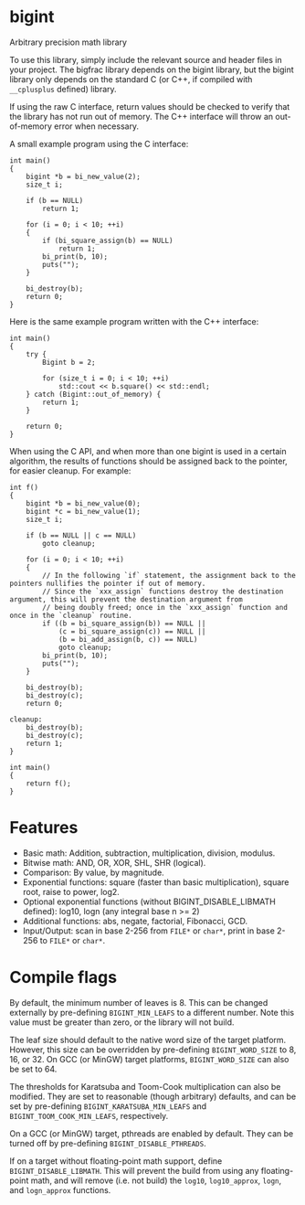 # bigint
Arbitrary precision math library

To use this library, simply include the relevant source and header files in your project.
The bigfrac library depends on the bigint library, but the bigint library only depends on
the standard C (or C++, if compiled with `__cplusplus` defined) library.

If using the raw C interface, return values should be checked to verify that the library
has not run out of memory. The C++ interface will throw an out-of-memory error when necessary.

A small example program using the C interface:

    int main()
    {
        bigint *b = bi_new_value(2);
        size_t i;
        
        if (b == NULL)
            return 1;
        
        for (i = 0; i < 10; ++i)
        {
            if (bi_square_assign(b) == NULL)
                return 1;
            bi_print(b, 10);
            puts("");
        }
        
        bi_destroy(b);
        return 0;
    }
    
Here is the same example program written with the C++ interface:

    int main()
    {
        try {
            Bigint b = 2;

            for (size_t i = 0; i < 10; ++i)
                std::cout << b.square() << std::endl;
        } catch (Bigint::out_of_memory) {
            return 1;
        }
        
        return 0;
    }
    
When using the C API, and when more than one bigint is used in a certain algorithm, the results of functions should be assigned back to the pointer, for easier cleanup. For example:

    int f()
    {
        bigint *b = bi_new_value(0);
        bigint *c = bi_new_value(1);
        size_t i;
        
        if (b == NULL || c == NULL)
            goto cleanup;
        
        for (i = 0; i < 10; ++i)
        {
            // In the following `if` statement, the assignment back to the pointers nullifies the pointer if out of memory.
            // Since the `xxx_assign` functions destroy the destination argument, this will prevent the destination argument from
            // being doubly freed; once in the `xxx_assign` function and once in the `cleanup` routine.
            if ((b = bi_square_assign(b)) == NULL ||
                (c = bi_square_assign(c)) == NULL ||
                (b = bi_add_assign(b, c)) == NULL)
                goto cleanup;
            bi_print(b, 10);
            puts("");
        }
        
        bi_destroy(b);
        bi_destroy(c);
        return 0;
        
    cleanup:
        bi_destroy(b);
        bi_destroy(c);
        return 1;
    }
    
    int main()
    {
        return f();
    }
    
# Features

 - Basic math: Addition, subtraction, multiplication, division, modulus.
 - Bitwise math: AND, OR, XOR, SHL, SHR (logical).
 - Comparison: By value, by magnitude.
 - Exponential functions: square (faster than basic multiplication), square root, raise to power, log2.
 - Optional exponential functions (without BIGINT_DISABLE_LIBMATH defined): log10, logn (any integral base n >= 2)
 - Additional functions: abs, negate, factorial, Fibonacci, GCD.
 - Input/Output: scan in base 2-256 from `FILE*` or `char*`, print in base 2-256 to `FILE*` or `char*`.
    
# Compile flags

By default, the minimum number of leaves is 8. This can be changed externally by pre-defining `BIGINT_MIN_LEAFS` to a different number. Note this value must be greater than zero, or the library will not build.

The leaf size should default to the native word size of the target platform. However, this size can be overridden by pre-defining `BIGINT_WORD_SIZE` to 8, 16, or 32. On GCC (or MinGW) target platforms, `BIGINT_WORD_SIZE` can also be set to 64.

The thresholds for Karatsuba and Toom-Cook multiplication can also be modified. They are set to reasonable (though arbitrary) defaults, and can be set by pre-defining `BIGINT_KARATSUBA_MIN_LEAFS` and `BIGINT_TOOM_COOK_MIN_LEAFS`, respectively.

On a GCC (or MinGW) target, pthreads are enabled by default. They can be turned off by pre-defining `BIGINT_DISABLE_PTHREADS`.

If on a target without floating-point math support, define `BIGINT_DISABLE_LIBMATH`. This will prevent the build from using any floating-point math, and will remove (i.e. not build) the `log10`, `log10_approx`, `logn`, and `logn_approx` functions.
